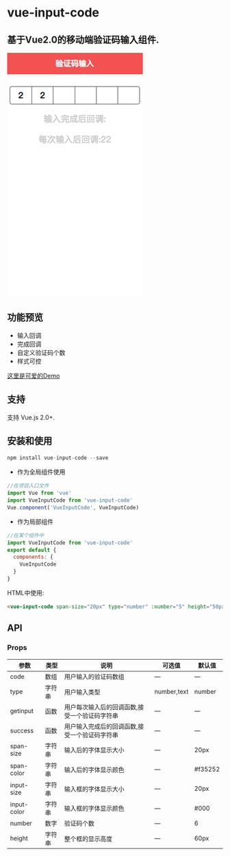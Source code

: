 # vue-input-code

## 基于Vue2.0的移动端验证码输入组件.

<img src="./example/code.png">

## 功能预览

+ 输入回调
+ 完成回调
+ 自定义验证码个数
+ 样式可控

[这里是可爱的Demo](https://quietboys.github.io/vue-input-code/)

## 支持

支持 Vue.js 2.0+.

## 安装和使用

```javascript
npm install vue-input-code --save
```

- 作为全局组件使用

```javascript
//在项目入口文件
import Vue from 'vue'
import VueInputCode from 'vue-input-code'
Vue.component('VueInputCode', VueInputCode)
```

- 作为局部组件

```javascript
//在某个组件中
import VueInputCode from 'vue-input-code'
export default {
  components: {
    VueInputCode
  }
}
```

HTML中使用:

```html
<vue-input-code span-size="20px" type="number" :number="5" height="50px" span-color="#f35252" input-color="#3498db" input-size="24px" :code="code" :getinput="getInput" :success="success"></vue-input-code>
```

## API

### Props

| 参数    | 类型    | 说明   |  可选值 | 默认值 |
| ------------- |-------| -----| ----| -------|
| code | 数组 | 用户输入的验证码数组 | — | — |
| type | 字符串 | 用户输入类型 | number,text | number |
| getinput | 函数 | 用户每次输入后的回调函数,接受一个验证码字符串 | — | — |
| success | 函数 | 用户输入完成后的回调函数,接受一个验证码字符串 | — | — |
| span-size | 字符串 | 输入后的字体显示大小 | — | 20px |
| span-color | 字符串 | 输入后的字体显示颜色 | — | #f35252 |
| input-size | 字符串 | 输入框的字体显示大小 | — | 20px |
| input-color | 字符串 | 输入框的字体显示颜色 | — | #000 |
| number | 数字 | 验证码个数 | — | 6 |
| height | 字符串 | 整个框的显示高度 | — | 60px |
